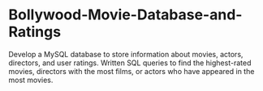 # Bollywood-Movie-Database-and-Ratings
Develop a MySQL database to store information about movies, actors, directors, and user ratings. Written SQL queries to find the highest-rated movies, directors with the most films, or actors who have appeared in the most movies.
